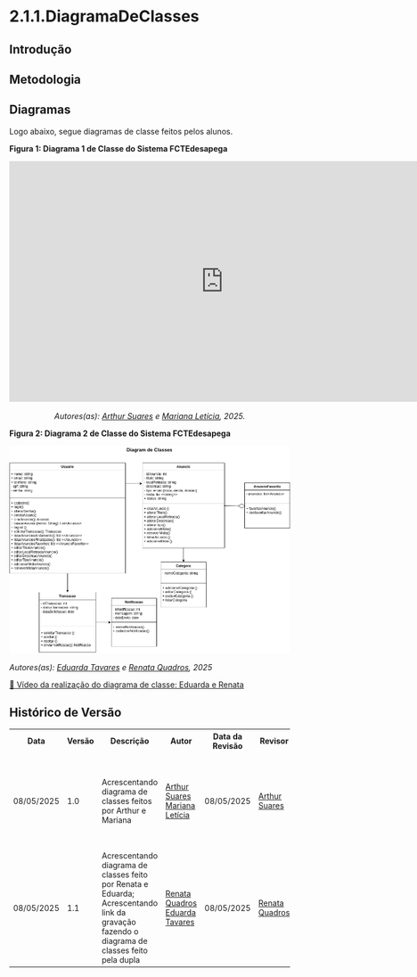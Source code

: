# 2.1.1.DiagramaDeClasses

## Introdução

## Metodologia

## Diagramas

Logo abaixo, segue diagramas de classe feitos pelos alunos. 

<!-- ![imagem](/docs/assets/diagrama-classe/diagrama-classe_arthur_mariana.png)

<img scr="./../assets/diagrama-classe/diagrama-classe_arthur_mariana.png"/> -->
**Figura 1: Diagrama 1 de Classe do Sistema FCTEdesapega**

<iframe width="768" height="432" src="https://miro.com/app/live-embed/uXjVI6dlmE8=/?moveToViewport=-2223,-1083,4119,2211&embedId=539830411321" frameborder="0" scrolling="no" allow="fullscreen; clipboard-read; clipboard-write" allowfullscreen></iframe>

<p align="center"><em>Autores(as): <a href="https://github.com/arthur-suares">Arthur Suares</a> e <a href="https://github.com/Marianannn">Mariana Letícia</a>, 2025.</em></p>

**Figura 2: Diagrama 2 de Classe do Sistema FCTEdesapega**

![Diagrama de Classe do Sistema Desapega](../assets/diagrama_classe2.png)

*Autores(as): [Eduarda Tavares](https://github.com/erteduarda) e [Renata Quadros](https://github.com/RenataKurzawa), 2025* 

[🎥 Vídeo da realização do diagrama de classe: Eduarda e Renata](https://unbbr.sharepoint.com/:v:/s/Arquiteturaedesenhodesoftwaregrupo06/EXNngGZnYAZDjbFbL_dXe4QBgswO4_Dr5Qld9Xr_bdnKfg?e=ZhZWth)

## Histórico de Versão

<div align="center">
    <table>
        <tr>
            <th>Data</th>
            <th>Versão</th>
            <th>Descrição</th>
            <th>Autor</th>
            <th>Data da Revisão</th>
            <th>Revisor</th>
            <th>Descrição de Revisão</th>
        </tr>
        <tr>
            <td>08/05/2025</td>
            <td>1.0</td>
            <td>Acrescentando diagrama de classes feitos por Arthur e Mariana</td>
            <td><a href="https://github.com/arthur-suares">Arthur Suares</a> <a href="https://github.com/Marianannn">Mariana Letícia</a></td>
            <td>08/05/2025</td>
            <td><a href="https://github.com/arthur-suares">Arthur Suares</a></td>
            <td>Foi revisado o diagrama de classes da dupla que faço parte, seu posicionamento no documento e se era possível acessa-lo</td>
        </tr>
        <tr>
            <td>08/05/2025</td>
            <td>1.1</td>
            <td>Acrescentando diagrama de classes feito por Renata e Eduarda; Acrescentando link da gravação fazendo o diagrama de classes feito pela dupla</td>
            <td><a href="https://github.com/RenataKurzawa">Renata Quadros</a> <a href="https://github.com/erteduarda">Eduarda Tavares</a></td>
            <td>08/05/2025</td>
            <td><a href="https://github.com/RenataKurzawa">Renata Quadros</a></td>
            <td>Foi revisado o diagrama de classes da dupla que faço parte, seu posicionamento no documento e se era possível acessa-lo</td>
        </tr>
    </table>
</div>
